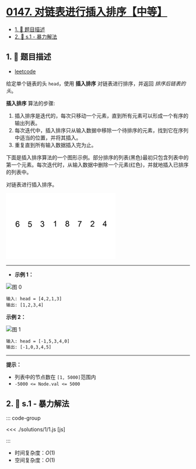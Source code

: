 # [0147. 对链表进行插入排序【中等】](https://github.com/tnotesjs/TNotes.leetcode/tree/main/notes/0147.%20%E5%AF%B9%E9%93%BE%E8%A1%A8%E8%BF%9B%E8%A1%8C%E6%8F%92%E5%85%A5%E6%8E%92%E5%BA%8F%E3%80%90%E4%B8%AD%E7%AD%89%E3%80%91)

<!-- region:toc -->

- [1. 📝 题目描述](#1--题目描述)
- [2. 🎯 s.1 - 暴力解法](#2--s1---暴力解法)

<!-- endregion:toc -->

## 1. 📝 题目描述

- [leetcode](https://leetcode.cn/problems/insertion-sort-list/)

给定单个链表的头 `head`，使用 **插入排序** 对链表进行排序，并返回 _排序后链表的头_。

**插入排序** 算法的步骤:

1. 插入排序是迭代的，每次只移动一个元素，直到所有元素可以形成一个有序的输出列表。
2. 每次迭代中，插入排序只从输入数据中移除一个待排序的元素，找到它在序列中适当的位置，并将其插入。
3. 重复直到所有输入数据插入完为止。

下面是插入排序算法的一个图形示例。部分排序的列表(黑色)最初只包含列表中的第一个元素。每次迭代时，从输入数据中删除一个元素(红色)，并就地插入已排序的列表中。

对链表进行插入排序。

![gif](./assets/1.gif)

---

- **示例 1：**

![图 0](https://cdn.jsdelivr.net/gh/tnotesjs/imgs@main/2025-09-10-21-16-26.png)

```txt
输入: head = [4,2,1,3]
输出: [1,2,3,4]
```

**示例 2：**

![图 1](https://cdn.jsdelivr.net/gh/tnotesjs/imgs@main/2025-09-10-21-16-30.png)

```txt
输入: head = [-1,5,3,4,0]
输出: [-1,0,3,4,5]
```

---

**提示：**

- 列表中的节点数在 `[1, 5000]`范围内
- `-5000 <= Node.val <= 5000`

## 2. 🎯 s.1 - 暴力解法

::: code-group

<<< ./solutions/1/1.js [js]

:::

- 时间复杂度：$O(1)$
- 空间复杂度：$O(1)$
